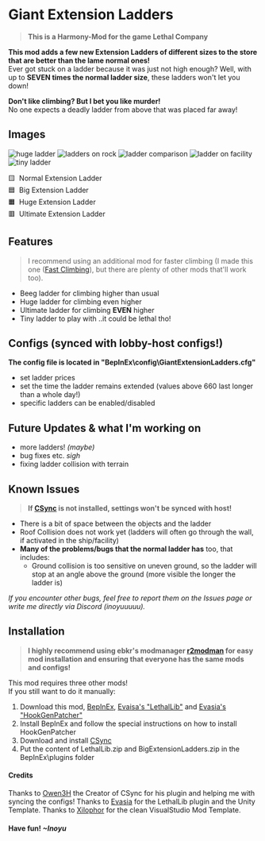 # Giant Extension Ladders
> **This is a Harmony-Mod for the game Lethal Company**

**This mod adds a few new Extension Ladders of different sizes to the store that are better than the lame normal ones!**\
Ever got stuck on a ladder because it was just not high enough? Well, with up to **SEVEN times the normal ladder size**, these ladders won't let you down!

**Don't like climbing? But I bet you like murder!** \
No one expects a deadly ladder from above that was placed far away!

## Images
![huge ladder](https://i.imgur.com/MwAOsH9.png)
![ladders on rock](https://i.imgur.com/9lWD6Ef.png)
![ladder comparison](https://i.imgur.com/qnhr69a.png)
![ladder on facility](https://i.imgur.com/tjoY2Tk.png)
![tiny ladder](https://i.imgur.com/oo7RxWu.png)

🟨&nbsp; Normal Extension Ladder \
🟦&nbsp; Big Extension Ladder \
🟧&nbsp; Huge Extension Ladder \
🟥&nbsp; Ultimate Extension Ladder

## Features
> I recommend using an additional mod for faster climbing (I made this one ([Fast Climbing](https://thunderstore.io/c/lethal-company/p/Inoyu/Fast_Climbing/)), but there are plenty of other mods that'll work too).
- Beeg ladder for climbing higher than usual
- Huge ladder for climbing even higher
- Ultimate ladder for climbing **EVEN** higher
- Tiny ladder to play with ..it could be lethal tho!

## Configs (synced with lobby-host configs!)
__The config file is located in "BepInEx\config\GiantExtensionLadders.cfg"__
- set ladder prices
- set the time the ladder remains extended (values above 660 last longer than a whole day!)
- specific ladders can be enabled/disabled

## Future Updates & what I'm working on
- more ladders! _(maybe)_
- bug fixes etc. _sigh_
- fixing ladder collision with terrain

## Known Issues
> **If [CSync](https://thunderstore.io/c/lethal-company/p/Sigurd/CSync/) is not installed, settings won't be synced with host!**
 - There is a bit of space between the objects and the ladder
 - Roof Collision does not work yet (ladders will often go through the wall, if activated in the ship/facility)
 - **Many of the problems/bugs that the normal ladder has** too, that includes:
   - Ground collision is too sensitive on uneven ground, so the ladder will stop at an angle above the ground (more visible the longer the ladder is)

_If you encounter other bugs, feel free to report them on the Issues page or write me directly via Discord (inoyuuuuu)._

## Installation
 > **I highly recommend using ebkr's modmanager [r2modman](https://thunderstore.io/package/ebkr/r2modman/) for easy mod installation and ensuring that everyone has the same mods and configs!**

This mod requires three other mods! \
If you still want to do it manually:

1. Download this mod, [BepInEx](https://thunderstore.io/c/lethal-company/p/BepInEx/BepInExPack/), [Evaisa's "LethalLib"](https://thunderstore.io/c/lethal-company/p/Evaisa/LethalLib/)
 and [Evasia's "HookGenPatcher"](https://thunderstore.io/c/lethal-company/p/Evaisa/HookGenPatcher/)
2. Install BepInEx and follow the special instructions on how to install HookGenPatcher
3. Download and install [CSync](https://thunderstore.io/c/lethal-company/p/Sigurd/CSync/)
4. Put the content of LethalLib.zip and BigExtensionLadders.zip in the BepInEx\plugins folder

#### Credits
Thanks to [Owen3H](https://github.com/Owen3H) the Creator of CSync for his plugin and helping me with syncing the configs!
Thanks to [Evasia](https://github.com/EvaisaDev) for the LethalLib plugin and the Unity Template.
Thanks to [Xilophor](https://github.com/Xilophor) for the clean VisualStudio Mod Template.

#### Have fun! _~Inoyu_

